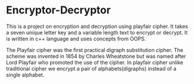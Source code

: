 # Encryptor-Decryptor
This is a project on encryption and decryption using playfair cipher. It takes a seven unique letter key and a variable length text to encrypt or decrypt.
It is written in c++ language and uses concepts from OOPS.

The Playfair cipher was the first practical digraph substitution cipher. The scheme was invented in 1854 by Charles Wheatstone but was named after Lord Playfair who promoted the use of the cipher. In playfair cipher unlike traditional cipher we encrypt a pair of alphabets(digraphs) instead of a single alphabet.
